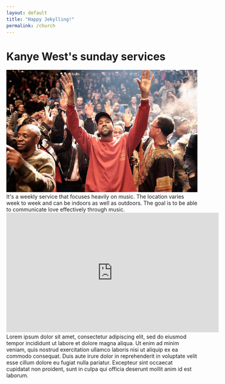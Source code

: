 ```yaml
---
layout: default
title: "Happy Jekylling!"
permalink: /church
---
```



<h1>Kanye West's sunday services</h1>
<img src="/assets/images/kanye1.jpg">

<div class ='text1'>It's a weekly service that focuses heavily on music.
The location varies week to week and can be indoors as well as outdoors.
The goal is to be able to communicate love effectively through music.
</div>

<div class='video1'><iframe width="560" height="315" src="https://www.youtube.com/embed/nD0F31hzPeM" frameborder="0" allow="accelerometer; autoplay; encrypted-media; gyroscope; picture-in-picture" allowfullscreen></iframe></div>

<div class ='text2'>Lorem ipsum dolor sit amet, consectetur adipiscing elit, sed do eiusmod tempor incididunt ut labore et dolore magna aliqua. Ut enim ad minim veniam, quis nostrud exercitation ullamco laboris nisi ut aliquip ex ea commodo consequat. Duis aute irure dolor in reprehenderit in voluptate velit esse cillum dolore eu fugiat nulla pariatur. Excepteur sint occaecat cupidatat non proident, sunt in culpa qui officia deserunt mollit anim id est laborum.</div>
